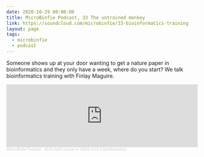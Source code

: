 ```yaml
---
date: 2020-10-29 00:00:00
title: MicroBinfie Podcast, 33 The untrained monkey
link: https://soundcloud.com/microbinfie/33-bioinformatics-training
layout: page
tags:
  - microbinfie
  - podcast
---
```

Someone shows up at your door wanting to get a nature paper in
bioinformatics and they only have a week, where do you start? We talk
bioinformatics training with Finlay Maguire.

<iframe width="100%" height="166" scrolling="no" frameborder="no" allow="autoplay" src="https://w.soundcloud.com/player/?url=https%3A//api.soundcloud.com/tracks/911214574&color=%23ff5500&auto_play=false&hide_related=false&show_comments=true&show_user=true&show_reposts=false&show_teaser=false"></iframe><div style="font-size: 10px; color: #cccccc;line-break: anywhere;word-break: normal;overflow: hidden;white-space: nowrap;text-overflow: ellipsis; font-family: Interstate,Lucida Grande,Lucida Sans Unicode,Lucida Sans,Garuda,Verdana,Tahoma,sans-serif;font-weight: 100;"><a href="https://soundcloud.com/microbinfie" title="Micro Binfie Podcast" target="_blank" style="color: #cccccc; text-decoration: none;">Micro Binfie Podcast</a> · <a href="https://soundcloud.com/microbinfie/40-a-crash-course-in-sars-cov-2-bioinformatics" title="33 The untrained monkey" target="_blank" style="color: #cccccc; text-decoration: none;">40 A crash course in SARS-CoV-2 bioinformatics</a></div>
